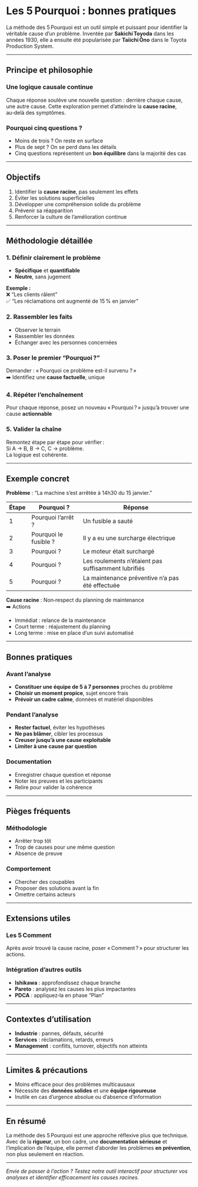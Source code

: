 # Les 5 Pourquoi : bonnes pratiques

La méthode des 5 Pourquoi est un outil simple et puissant pour identifier la véritable cause d’un problème. Inventée par **Sakichi Toyoda** dans les années 1930, elle a ensuite été popularisée par **Taiichi Ōno** dans le Toyota Production System.

---

## Principe et philosophie

### Une logique causale continue  
Chaque réponse soulève une nouvelle question : derrière chaque cause, une autre cause. Cette exploration permet d’atteindre la **cause racine**, au‑delà des symptômes.

### Pourquoi cinq questions ?  
- Moins de trois ? On reste en surface  
- Plus de sept ? On se perd dans les détails  
- Cinq questions représentent un **bon équilibre** dans la majorité des cas

---

## Objectifs

1. Identifier la **cause racine**, pas seulement les effets  
2. Éviter les solutions superficielles  
3. Développer une compréhension solide du problème  
4. Prévenir sa réapparition  
5. Renforcer la culture de l’amélioration continue  

---

## Méthodologie détaillée

### 1. Définir clairement le problème  
- **Spécifique** et **quantifiable**  
- **Neutre**, sans jugement

**Exemple :**  
❌ “Les clients râlent”  
✅ “Les réclamations ont augmenté de 15 % en janvier”

### 2. Rassembler les faits  
- Observer le terrain  
- Rassembler les données  
- Échanger avec les personnes concernées

### 3. Poser le premier “Pourquoi ?”  
Demander : « Pourquoi ce problème est-il survenu ? »  
➡️ Identifiez une **cause factuelle**, unique  

### 4. Répéter l’enchaînement  
Pour chaque réponse, posez un nouveau « Pourquoi ? » jusqu’à trouver une cause **actionnable**

### 5. Valider la chaîne  
Remontez étape par étape pour vérifier :  
Si A → B, B → C, C → problème.  
La logique est cohérente.

---

## Exemple concret

**Problème** : “La machine s’est arrêtée à 14h30 du 15 janvier.”

| Étape | Pourquoi ?                             | Réponse                                            |
|-------|----------------------------------------|----------------------------------------------------|
| 1     | Pourquoi l’arrêt ?                     | Un fusible a sauté                               |
| 2     | Pourquoi le fusible ?                  | Il y a eu une surcharge électrique              |
| 3     | Pourquoi ?                             | Le moteur était surchargé                        |
| 4     | Pourquoi ?                             | Les roulements n’étaient pas suffisamment lubrifiés |
| 5     | Pourquoi ?                             | La maintenance préventive n’a pas été effectuée |

**Cause racine** : Non‑respect du planning de maintenance  
➡️ Actions  
- Immédiat : relance de la maintenance  
- Court terme : réajustement du planning  
- Long terme : mise en place d’un suivi automatisé

---

## Bonnes pratiques

### Avant l’analyse  
- **Constituer une équipe de 5 à 7 personnes** proches du problème
- **Choisir un moment propice**, sujet encore frais  
- **Prévoir un cadre calme**, données et matériel disponibles

### Pendant l’analyse  
- **Rester factuel**, éviter les hypothèses  
- **Ne pas blâmer**, cibler les processus  
- **Creuser jusqu’à une cause exploitable**  
- **Limiter à une cause par question**

### Documentation  
- Enregistrer chaque question et réponse  
- Noter les preuves et les participants  
- Relire pour valider la cohérence

---

## Pièges fréquents

### Méthodologie  
- Arrêter trop tôt  
- Trop de causes pour une même question  
- Absence de preuve

### Comportement  
- Chercher des coupables  
- Proposer des solutions avant la fin  
- Omettre certains acteurs

---

## Extensions utiles

### Les 5 Comment  
Après avoir trouvé la cause racine, poser « Comment ? » pour structurer les actions.

### Intégration d’autres outils  
- **Ishikawa** : approfondissez chaque branche  
- **Pareto** : analysez les causes les plus impactantes  
- **PDCA** : appliquez‑la en phase “Plan”

---

## Contextes d’utilisation

- **Industrie** : pannes, défauts, sécurité  
- **Services** : réclamations, retards, erreurs  
- **Management** : conflits, turnover, objectifs non atteints  

---

## Limites & précautions

- Moins efficace pour des problèmes multicausaux  
- Nécessite des **données solides** et une **équipe rigoureuse**  
- Inutile en cas d’urgence absolue ou d’absence d’information

---

## En résumé

La méthode des 5 Pourquoi est une approche réflexive plus que technique. Avec de la **rigueur**, un bon cadre, une **documentation sérieuse** et l’implication de l’équipe, elle permet d’aborder les problèmes **en prévention**, non plus seulement en réaction.

---

*Envie de passer à l’action ? Testez notre outil interactif pour structurer vos analyses et identifier efficacement les causes racines.*
